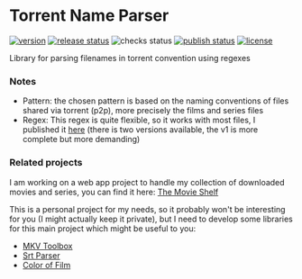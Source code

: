 # Torrent Name Parser

[![version](https://img.shields.io/github/v/release/mdaubie/torrent-name-parser?display_name=tag)](https://github.com/mdaubie/torrent-name-parser/releases/latest)
[![release status](https://github.com/mdaubie/torrent-name-parser/actions/workflows/release.yml/badge.svg)](https://github.com/mdaubie/torrent-name-parser/actions/workflows/release.yml)
![checks status](https://img.shields.io/github/checks-status/mdaubie/torrent-name-parser/master)
[![publish status](https://github.com/mdaubie/torrent-name-parser/actions/workflows/publish.yml/badge.svg)](https://github.com/mdaubie/torrent-name-parser/actions/workflows/publish.yml)
[![license](https://img.shields.io/github/license/mdaubie/torrent-name-parser)](https://github.com/mdaubie/torrent-name-parser/blob/master/LICENSE)

Library for parsing filenames in torrent convention using regexes

### Notes

- Pattern: the chosen pattern is based on the naming conventions of files shared via torrent (p2p), more precisely the
  films and series files
- Regex: This regex is quite flexible, so it works with most files, I published
  it [here](https://regex101.com/library/HNJVuO) (there is two versions available, the v1 is more complete but more
  demanding)

### Related projects

I am working on a web app project to handle my collection of downloaded movies and series, you can find it
here: [The Movie Shelf](https://github.com/mdaubie/movie-shelf)

This is a personal project for my needs, so it probably won't be interesting for you (I might actually keep it private),
but I need to develop some libraries for this main project which might be useful to you:

- [MKV Toolbox](https://github.com/mdaubie/mkv-toolbox)
- [Srt Parser](https://github.com/mdaubie/srt-parser)
- [Color of Film](https://github.com/mdaubie/color-of-film)
